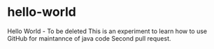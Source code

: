 # hello-world
Hello World - To be deleted
This is an experiment to learn how to use GitHub for maintannce of java code
Second pull request.
